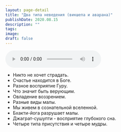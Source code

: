 ```yaml
---
layout: page-detail
title: "Два типа неведения (викшепа и аварана)"
publishDate: 2020.08.15
description: ""
tags:
image:
draft: false
---
```


<audio title="2020.08.15 - Два типа неведения (викшепа и аварана).mp3" src="https://filer-api.advayta.org/v1.0/public/files/73036" controls=""></audio>

* Никто не хочет страдать.
* Счастье находится в Боге.
* Разное восприятие Гуру.
* Что значит быть верующим.
* Овладение воззрением.
* Разные виды малы.
* Мы живем в сознательной вселенной.
* Бхакти-йога разрушает малы.
* Джаграт-сушупти - восприятие глубокого сна.
* Четыре типа присутствия и четыре мудры.

  
